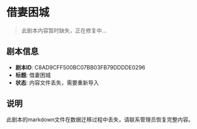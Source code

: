 # 借妻困城

> 此剧本内容暂时缺失，正在修复中...

## 剧本信息
- **剧本ID**: C8AD9CFF500BC07BB03FB79DDDDE0296
- **标题**: 借妻困城
- **状态**: 内容文件丢失，需要重新导入

## 说明
此剧本的markdown文件在数据迁移过程中丢失，请联系管理员恢复完整内容。